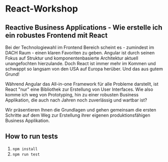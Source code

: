 
# React-Workshop

## Reactive Business Applications - Wie erstelle ich ein robustes Frontend mit React

Bei der Technologiewahl im Frontend Bereich scheint es - zumindest im DACH Raum - einen klaren Favoriten zu geben. Angular ist durch seinen Fokus auf Struktur und komponentenbasierte Architektur aktuell unangefochten hierzulande.
Doch React ist immer mehr im Kommen und schwappt so langsam von den USA auf Europa herüber. Und das aus gutem Grund!

Während Angular das All-in-one Framework für alle Probleme darstellt, ist React "nur" eine Bibliothek zur Erstellung von User Interfaces. Wie also komme ich weg von Prototyping, hin zu einer robusten Business Applikation, die auch nach Jahren noch zuverlässig und wartbar ist?

Wir präsentieren Ihnen die Grundlagen und gehen gemeinsam die ersten Schritte auf dem Weg zur Erstellung ihrer eigenen produktionsfähigen Business Applikation.

## How to run tests

1.  `npm install`
2.  `npm run test`
